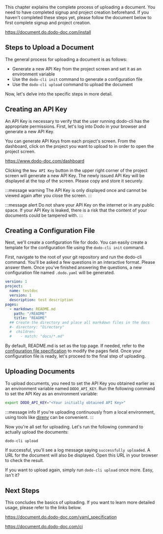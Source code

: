 This chapter explains the complete process of uploading a document.
You need to have completed signup and project creation beforehand.
If you haven't completed these steps yet, please follow the document below to first complete signup and project creation.

https://document.do.dodo-doc.com/install

## Steps to Upload a Document
The general process for uploading a document is as follows:

* Generate a new API Key from the project screen and set it as an environment variable
* Use the `dodo-cli init` command to generate a configuration file
* Use the `dodo-cli upload` command to upload the document

Now, let's delve into the specific steps in more detail.

## Creating an API Key
An API Key is necessary to verify that the user running dodo-cli has the appropriate permissions.
First, let's log into Dodo in your browser and generate a new API Key.

You can generate API Keys from each project's screen.
From the dashboard, click on the project you want to upload to in order to open the project screen.

https://www.dodo-doc.com/dashboard

Clicking the `New API Key` button in the upper right corner of the project screen will generate a new API Key.
The newly issued API Key will be displayed at the top of the screen. Please copy and store it securely.

:::message warning
The API Key is only displayed once and cannot be viewed again after you close the screen.
:::

:::message alert
Do not share your API Key on the internet or in any public space.
If your API Key is leaked, there is a risk that the content of your documents could be tampered with.
:::

## Creating a Configuration File
Next, we'll create a configuration file for dodo.
You can easily create a template for the configuration file using the `dodo-cli init` command.

First, navigate to the root of your git repository and run the dodo-cli command.
You'll be asked a few questions in an interactive format. Please answer them.
Once you've finished answering the questions, a new configuration file named `.dodo.yaml` will be generated.

```yaml
version: 1
project:
  name: testdoc
  version: 1
  description: test description
pages:
  - markdown: README.md
    path: "/README"
    title: "README"
  ## Create the directory and place all markdown files in the docs
  #- directory: "Directory"
  #  children:
  #    - match: "docs/*.md"
```

By default, README.md is set as the top page.
If needed, refer to the [configuration file specification](/yaml_specification) to modify the pages field.
Once your configuration file is ready, let's proceed to the final step of uploading.

## Uploading Documents

To upload documents, you need to set the API Key you obtained earlier as an environment variable named `DODO_API_KEY`.
Run the following command to set the API Key as an environment variable:

```bash
export DODO_API_KEY="<Your initially obtained API Key>"
```
:::message info
If you're uploading continuously from a local environment, using tools like [direnv](https://direnv.net/) can be convenient.
:::

Now you're all set for uploading.
Let's run the following command to actually upload the documents:

```bash
dodo-cli upload
```

If successful, you'll see a log message saying `successfully uploaded`.
A URL for the document will also be displayed. Open this URL in your browser to check the result.

If you want to upload again, simply run `dodo-cli upload` once more.
Easy, isn't it?

## Next Steps
This concludes the basics of uploading.
If you want to learn more detailed usage, please refer to the links below.

https://document.do.dodo-doc.com/yaml_specification

https://document.do.dodo-doc.com/ci
